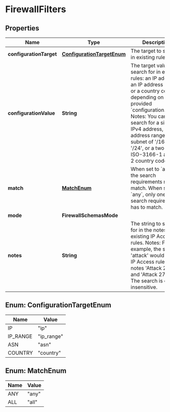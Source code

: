

# FirewallFilters


## Properties

| Name | Type | Description | Notes |
|------------ | ------------- | ------------- | -------------|
|**configurationTarget** | [**ConfigurationTargetEnum**](#ConfigurationTargetEnum) | The target to search in existing rules. |  [optional] |
|**configurationValue** | **String** | The target value to search for in existing rules: an IP address, an IP address range, or a country code, depending on the provided &#x60;configuration.target&#x60;. Notes: You can search for a single IPv4 address, an IP address range with a subnet of &#39;/16&#39; or &#39;/24&#39;, or a two-letter ISO-3166-1 alpha-2 country code. |  [optional] |
|**match** | [**MatchEnum**](#MatchEnum) | When set to &#x60;all&#x60;, all the search requirements must match. When set to &#x60;any&#x60;, only one of the search requirements has to match. |  [optional] |
|**mode** | **FirewallSchemasMode** |  |  [optional] |
|**notes** | **String** | The string to search for in the notes of existing IP Access rules. Notes: For example, the string &#39;attack&#39; would match IP Access rules with notes &#39;Attack 26/02&#39; and &#39;Attack 27/02&#39;. The search is case insensitive. |  [optional] |



## Enum: ConfigurationTargetEnum

| Name | Value |
|---- | -----|
| IP | &quot;ip&quot; |
| IP_RANGE | &quot;ip_range&quot; |
| ASN | &quot;asn&quot; |
| COUNTRY | &quot;country&quot; |



## Enum: MatchEnum

| Name | Value |
|---- | -----|
| ANY | &quot;any&quot; |
| ALL | &quot;all&quot; |



